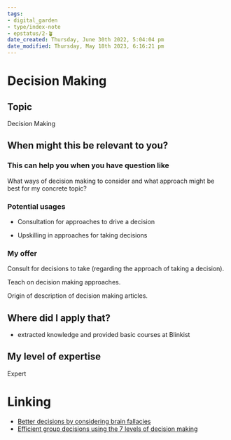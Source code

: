 ```yaml
---
tags: 
- digital_garden
- type/index-note
- epstatus/2-🪴
date_created: Thursday, June 30th 2022, 5:04:04 pm
date_modified: Thursday, May 18th 2023, 6:16:21 pm
---
```

# Decision Making
## Topic

Decision Making

## When might this be relevant to you?

### This can help you when you have question like

What ways of decision making to consider and what approach might be best for my concrete topic?

### Potential usages

-   Consultation for approaches to drive a decision
    
-   Upskilling in approaches for taking decisions
    

### My offer

Consult for decisions to take (regarding the approach of taking a decision).

Teach on decision making approaches.

Origin of description of decision making articles.

## Where did I apply that?

-   extracted knowledge and provided basic courses at Blinkist
    

## My level of expertise

Expert

# Linking
+ [Better decisions by considering brain fallacies](https://ontheagilepath.net/articles/Better%20decisions%20by%20considering%20the%20brain%20fallacies%20%20my%20top%2010%20from%20the%20art%20of%20thinking.pdf)
+ [Efficient group decisions using the 7 levels of decision making](https://ontheagilepath.net/articles/Efficient%20group%20decisions%20using%20the%207%20levels%20of%20decision%20making%20%20an%20agile%20coach%20must%20have.pdf)
